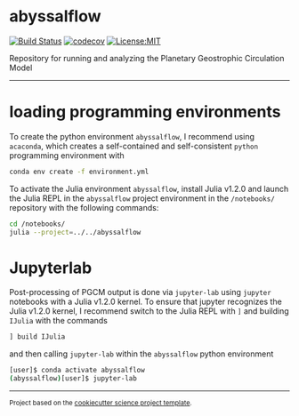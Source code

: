 abyssalflow
==============================
[![Build Status](https://travis-ci.com/hdrake/abyssalflow.svg?branch=master)](https://travis-ci.com/hdrake/abyssalflow)
[![codecov](https://codecov.io/gh/hdrake/abyssalflow/branch/master/graph/badge.svg)](https://codecov.io/gh/hdrake/abyssalflow)
[![License:MIT](https://img.shields.io/badge/License-MIT-lightgray.svg?style=flt-square)](https://opensource.org/licenses/MIT)

Repository for running and analyzing the Planetary Geostrophic Circulation Model

--------

# loading programming environments

To create the python environment `abyssalflow`, I recommend using `acaconda`, which creates a self-contained and self-consistent `python` programming environment with
```bash
conda env create -f environment.yml
```

To activate the Julia environment `abyssalflow`, install Julia v1.2.0 and launch the Julia REPL in the `abyssalflow` project environment in the `/notebooks/` repository with the following commands:
```bash
cd /notebooks/
julia --project=../../abyssalflow
```

# Jupyterlab

Post-processing of PGCM output is done via `jupyter-lab` using `jupyter` notebooks with a Julia v1.2.0 kernel. To ensure that jupyter recognizes the Julia v1.2.0 kernel, I recommend switch to the Julia REPL with `]` and building `IJulia` with the commands
```julia
] build IJulia
```
and then calling `jupyter-lab` within the `abyssalflow` python environment
```bash
[user]$ conda activate abyssalflow
(abyssalflow)[user]$ jupyter-lab
```

--------

<p><small>Project based on the <a target="_blank" href="https://github.com/jbusecke/cookiecutter-science-project">cookiecutter science project template</a>.</small></p>
